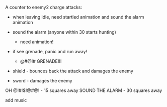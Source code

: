 A counter to enemy2 charge attacks:
- when leaving idle, need startled animation and sound the alarm animation

- sound the alarm (anyone within 30 starts hunting)
  - need animation!


- if see grenade, panic and run away!
    - @#@!# GRENADE!!!

- shield - bounces back the attack and damages the enemy
- sword - damages the enemy

OH @!#!$!@#@! - 15 squares away
SOUND THE ALARM - 30 squares away


add music

